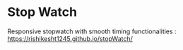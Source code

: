 # Stop Watch
Responsive stopwatch with smooth timing functionalities : https://rishikesht1245.github.io/stopWatch/

